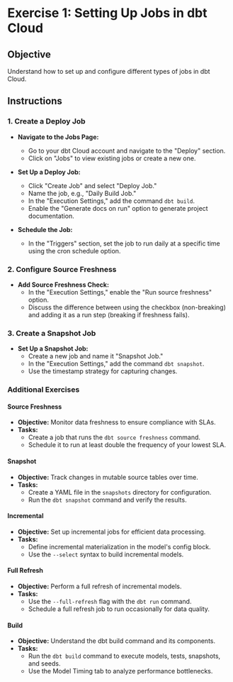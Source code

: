 # Exercise 1: Setting Up Jobs in dbt Cloud

## Objective

Understand how to set up and configure different types of jobs in dbt Cloud.

## Instructions

### 1. Create a Deploy Job

- **Navigate to the Jobs Page:**
  - Go to your dbt Cloud account and navigate to the "Deploy" section.
  - Click on "Jobs" to view existing jobs or create a new one.

- **Set Up a Deploy Job:**
  - Click "Create Job" and select "Deploy Job."
  - Name the job, e.g., "Daily Build Job."
  - In the "Execution Settings," add the command `dbt build`.
  - Enable the "Generate docs on run" option to generate project documentation.

- **Schedule the Job:**
  - In the "Triggers" section, set the job to run daily at a specific time using the cron schedule option.

### 2. Configure Source Freshness

- **Add Source Freshness Check:**
  - In the "Execution Settings," enable the "Run source freshness" option.
  - Discuss the difference between using the checkbox (non-breaking) and adding it as a run step (breaking if freshness fails).

### 3. Create a Snapshot Job

- **Set Up a Snapshot Job:**
  - Create a new job and name it "Snapshot Job."
  - In the "Execution Settings," add the command `dbt snapshot`.
  - Use the timestamp strategy for capturing changes.

### Additional Exercises

#### Source Freshness

- **Objective:** Monitor data freshness to ensure compliance with SLAs.
- **Tasks:**
  - Create a job that runs the `dbt source freshness` command.
  - Schedule it to run at least double the frequency of your lowest SLA.

#### Snapshot

- **Objective:** Track changes in mutable source tables over time.
- **Tasks:**
  - Create a YAML file in the `snapshots` directory for configuration.
  - Run the `dbt snapshot` command and verify the results.

#### Incremental

- **Objective:** Set up incremental jobs for efficient data processing.
- **Tasks:**
  - Define incremental materialization in the model's config block.
  - Use the `--select` syntax to build incremental models.

#### Full Refresh

- **Objective:** Perform a full refresh of incremental models.
- **Tasks:**
  - Use the `--full-refresh` flag with the `dbt run` command.
  - Schedule a full refresh job to run occasionally for data quality.

#### Build

- **Objective:** Understand the dbt build command and its components.
- **Tasks:**
  - Run the `dbt build` command to execute models, tests, snapshots, and seeds.
  - Use the Model Timing tab to analyze performance bottlenecks.
